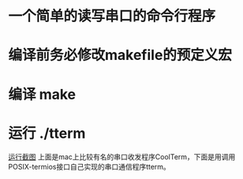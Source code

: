 # 一个简单的读写串口的命令行程序
# 编译前务必修改makefile的预定义宏
# 编译 make
# 运行 ./tterm

[运行截图](./run-shot.png)
上面是mac上比较有名的串口收发程序CoolTerm，下面是用调用POSIX-termios接口自己实现的串口通信程序tterm。
